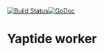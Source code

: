 [![Build Status](https://travis-ci.org/yaptide/worker.svg?branch=master)](https://travis-ci.org/yaptide/worker)[![GoDoc](https://img.shields.io/badge/godoc-reference-blue.svg)](http://godoc.org/github.com/yaptide/worker)
# Yaptide worker


